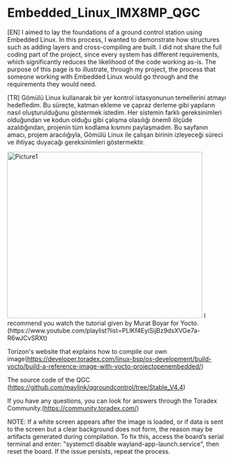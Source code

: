 # Embedded_Linux_IMX8MP_QGC

[EN] I aimed to lay the foundations of a ground control station using Embedded Linux. In this process, I wanted to demonstrate how structures such as adding layers and cross-compiling are built. I did not share the full coding part of the project, since every system has different requirements, which significantly reduces the likelihood of the code working as-is. The purpose of this page is to illustrate, through my project, the process that someone working with Embedded Linux would go through and the requirements they would need.

[TR] Gömülü Linux kullanarak bir yer kontrol istasyonunun temellerini atmayı hedefledim. Bu süreçte, katman ekleme ve çapraz derleme gibi yapıların nasıl oluşturulduğunu göstermek istedim. Her sistemin farklı gereksinimleri olduğundan ve kodun olduğu gibi çalışma olasılığı önemli ölçüde azaldığından, projenin tüm kodlama kısmını paylaşmadım. Bu sayfanın amacı, projem aracılığıyla, Gömülü Linux ile çalışan birinin izleyeceği süreci ve ihtiyaç duyacağı gereksinimleri göstermektir.

<img width="447" height="381" alt="Picture1" src="https://github.com/user-attachments/assets/25b9b808-320c-493e-a890-13356de1389b" />
I recommend you watch the tutorial given by Murat Boyar for Yocto.(https://www.youtube.com/playlist?list=PLlKf4EyiSijBz9dsXVGe7a-R6wJCvSRXt)

Torizon's website that explains how to compile our own image(https://developer.toradex.com/linux-bsp/os-development/build-yocto/build-a-reference-image-with-yocto-projectopenembedded/)

The source code of the QGC (https://github.com/mavlink/qgroundcontrol/tree/Stable_V4.4) 

If you have any questions, you can look for answers through the Toradex Community.(https://community.toradex.com/)

NOTE: If a white screen appears after the image is loaded, or if data is sent to the screen but a clear background does not form, the reason may be artifacts generated during compilation. To fix this, access the board’s serial terminal and enter: "systemctl disable wayland-app-launch.service", then reset the board. If the issue persists, repeat the process.
